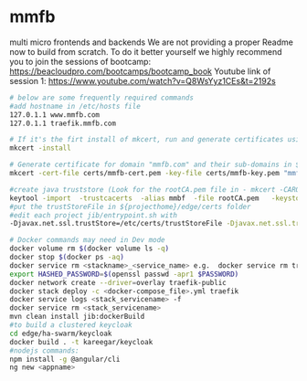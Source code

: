 # mmfb
multi micro frontends and backends
We are not providing a proper Readme now to build from scratch. To do it better yourself we highly recommend you to join the sessions of bootcamp: https://beacloudpro.com/bootcamps/bootcamp_book
Youtube link of session 1: https://www.youtube.com/watch?v=Q8WsYyz1CEs&t=2192s

```bash
# below are some frequently required commands 
#add hostname in /etc/hosts file
127.0.1.1 www.mmfb.com
127.0.1.1 traefik.mmfb.com

# If it's the firt install of mkcert, run and generate certificates using [mkcert](https://github.com/FiloSottile/mkcert) :
mkcert -install

# Generate certificate for domain "mmfb.com" and their sub-domains in ${projecthome}/edge/certs folder
mkcert -cert-file certs/mmfb-cert.pem -key-file certs/mmfb-key.pem "mmfb.com" "*.mmfb.com"

#create java truststore (Look for the rootCA.pem file in - mkcert -CAROOT)
keytool -import  -trustcacerts  -alias mmbf  -file rootCA.pem   -keystore trustStoreFile
#put the trustStoreFile in ${projecthome}/edge/certs folder
#edit each project jib/entrypoint.sh with 
-Djavax.net.ssl.trustStore=/etc/certs/trustStoreFile -Djavax.net.ssl.trustStorePassword=<password>

# Docker commands may need in Dev mode
docker volume rm $(docker volume ls -q)
docker stop $(docker ps -aq)
docker service rm <stackname>_<service_name> e.g.  docker service rm traefik_frontend2
export HASHED_PASSWORD=$(openssl passwd -apr1 $PASSWORD)
docker network create --driver=overlay traefik-public
docker stack deploy -c <docker-compose_file>.yml traefik
docker service logs <stack_servicename> -f
docker service rm <stack_servicename>
mvn clean install jib:dockerBuild
#to build a clustered keycloak
cd edge/ha-swarm/keycloak
docker build . -t kareegar/keycloak
#nodejs commands:
npm install -g @angular/cli
ng new <appname>

```
